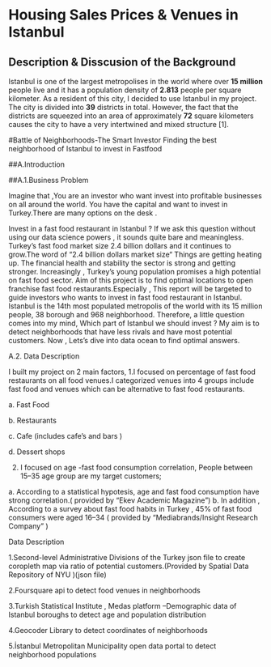 
# Housing Sales Prices & Venues in Istanbul
## Description & Disscusion of the Background
Istanbul is one of the largest metropolises in the world where over **15 million** people live and it has a population density of **2.813** people per square kilometer. As a resident of this city, I decided to use Istanbul in my project. The city is divided into **39** districts in total. However, the fact that the districts are squeezed into an area of approximately **72** square kilometers causes the city to have a very intertwined and mixed structure [1].



#Battle of Neighborhoods-The Smart Investor 
Finding the best neighborhood of Istanbul to invest in Fastfood


##A.Introduction

##A.1.Business Problem

Imagine that ,You are an investor who want invest into profitable businesses on all around the world. You have the capital and want to invest in Turkey.There are many options on the desk .

Invest in a fast food restaurant in Istanbul ?
If we ask this question without using our data science powers , it sounds quite bare and meaningless.
Turkey’s fast food market size 2.4 billion dollars and it continues to grow.The word of “2.4 billion dollars market size“ Things are getting heating up.
The financial health and stability the sector is strong and getting stronger. Increasingly , Turkey’s young population promises a high potential on fast food sector.
Aim of this project is to find optimal locations to open franchise fast food restaurants.Especially , This report will be targeted to guide investors who wants to invest in fast food restaurant in Istanbul.
Istanbul is the 14th most populated metropolis of the world with its 15 million people, 38 borough and 968 neighborhood. Therefore, a little question comes into my mind,
Which part of Istanbul we should invest ?
My aim is to detect neighborhoods that have less rivals and have most potential customers.
Now , Lets’s dive into data ocean to find optimal answers.

A.2. Data Description


I built my project on 2 main factors,
1.I focused on percentage of fast food restaurants on all food venues.I categorized venues into 4 groups include fast food and venues which can be alternative to fast food restaurants.

a. Fast Food

b. Restaurants

c. Cafe (includes cafe’s and bars )

d. Dessert shops

2. I focused on age -fast food consumption correlation, People between 15–35 age group are my target customers;

a. According to a statistical hypotesis, age and fast food consumption have strong correlation.( provided by “Ekev Academic Magazine”)
b. In addition , According to a survey about fast food habits in Turkey , 45% of fast food consumers were aged 16–34 ( provided by “Mediabrands/Insight Research Company” )

Data Description

1.Second-level Administrative Divisions of the Turkey json file to create coropleth map via ratio of potential customers.(Provided by Spatial Data Repository of NYU )(json file)

2.Foursquare api to detect food venues in neighborhoods

3.Turkish Statistical Institute , Medas platform –Demographic data of Istanbul boroughs to detect age and population distribution

4.Geocoder Library to detect coordinates of neighborhoods

5.İstanbul Metropolitan Municipality open data portal to detect neighborhood populations
